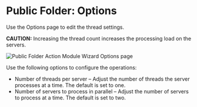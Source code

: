 # Public Folder: Options

Use the Options page to edit the thread settings.

__CAUTION:__ Increasing the thread count increases the processing load on the servers.

![Public Folder Action Module Wizard Options page](/img/product_docs/accessanalyzer/enterpriseauditor/install/application/options.png)

Use the following options to configure the operations:

- Number of threads per server – Adjust the number of threads the server processes at a time. The default is set to one.
- Number of servers to process in parallel – Adjust the number of servers to process at a time. The default is set to two.
